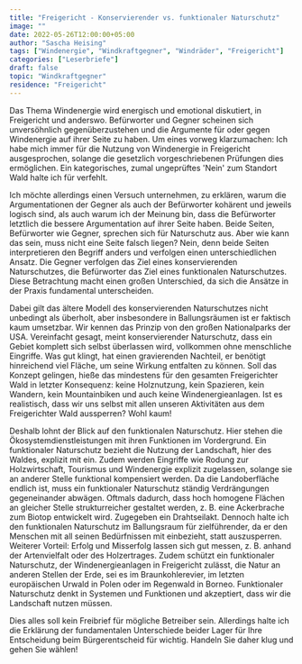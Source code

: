 ```yaml
---
title: "Freigericht - Konservierender vs. funktionaler Naturschutz"
image: ""
date: 2022-05-26T12:00:00+05:00
author: "Sascha Heising"
tags: ["Windenergie", "Windkraftgegner", "Windräder", "Freigericht"]
categories: ["Leserbriefe"]
draft: false
topic: "Windkraftgegner"
residence: "Freigericht"
---
```


Das Thema Windenergie wird energisch und emotional diskutiert, in Freigericht und anderswo. Befürworter und Gegner scheinen sich unversöhnlich gegenüberzustehen und die Argumente für oder gegen Windenergie auf ihrer Seite zu haben. Um eines vorweg klarzumachen: Ich habe mich immer für die Nutzung von Windenergie in Freigericht ausgesprochen, solange die gesetzlich vorgeschriebenen Prüfungen dies ermöglichen. Ein kategorisches, zumal ungeprüftes 'Nein' zum Standort Wald halte ich für verfehlt.

Ich möchte allerdings einen Versuch unternehmen, zu erklären, warum die Argumentationen der Gegner als auch der Befürworter kohärent und jeweils logisch sind, als auch warum ich der Meinung bin, dass die Befürworter letztlich die bessere Argumentation auf ihrer Seite haben. Beide Seiten, Befürworter wie Gegner, sprechen sich für Naturschutz aus. Aber wie kann das sein, muss nicht eine Seite falsch liegen? Nein, denn beide Seiten interpretieren den Begriff anders und verfolgen einen unterschiedlichen Ansatz. Die Gegner verfolgen das Ziel eines konservierenden Naturschutzes, die Befürworter das Ziel eines funktionalen Naturschutzes. Diese Betrachtung macht einen großen Unterschied, da sich die Ansätze in der Praxis fundamental unterscheiden.

Dabei gilt das ältere Modell des konservierenden Naturschutzes nicht unbedingt als überholt, aber insbesondere in Ballungsräumen ist er faktisch kaum umsetzbar. Wir kennen das Prinzip von den großen Nationalparks der USA. Vereinfacht gesagt, meint konservierender Naturschutz, dass ein Gebiet komplett sich selbst überlassen wird, vollkommen ohne menschliche Eingriffe. Was gut klingt, hat einen gravierenden Nachteil, er benötigt hinreichend viel Fläche, um seine Wirkung entfalten zu können. Soll das Konzept gelingen, hieße das mindestens für den gesamten Freigerichter Wald in letzter Konsequenz: keine Holznutzung, kein Spazieren, kein Wandern, kein Mountainbiken und auch keine Windenergieanlagen. Ist es realistisch, dass wir uns selbst mit allen unseren Aktivitäten aus dem Freigerichter Wald aussperren? Wohl kaum!

Deshalb lohnt der Blick auf den funktionalen Naturschutz. Hier stehen die Ökosystemdienstleistungen mit ihren Funktionen im Vordergrund. Ein funktionaler Naturschutz bezieht die Nutzung der Landschaft, hier des Waldes, explizit mit ein. Zudem werden Eingriffe wie Rodung zur Holzwirtschaft, Tourismus und Windenergie explizit zugelassen, solange sie an anderer Stelle funktional kompensiert werden. Da die Landoberfläche endlich ist, muss ein funktionaler Naturschutz ständig Verdrängungen gegeneinander abwägen. Oftmals dadurch, dass hoch homogene Flächen an gleicher Stelle strukturreicher gestaltet werden, z. B. eine Ackerbrache zum Biotop entwickelt wird. Zugegeben ein Drahtseilakt. Dennoch halte ich den funktionalen Naturschutz im Ballungsraum für zielführender, da er den Menschen mit all seinen Bedürfnissen mit einbezieht, statt auszusperren. Weiterer Vorteil: Erfolg und Misserfolg lassen sich gut messen, z. B. anhand der Artenvielfalt oder des Holzertrages. Zudem schützt ein funktionaler Naturschutz, der Windenergieanlagen in Freigericht zulässt, die Natur an anderen Stellen der Erde, sei es im Braunkohlerevier, im letzten europäischen Urwald in Polen oder im Regenwald in Borneo. Funktionaler Naturschutz denkt in Systemen und Funktionen und akzeptiert, dass wir die Landschaft nutzen müssen.

Dies alles soll kein Freibrief für mögliche Betreiber sein. Allerdings halte ich die Erklärung der fundamentalen Unterschiede beider Lager für Ihre Entscheidung beim Bürgerentscheid für wichtig. Handeln Sie daher klug und gehen Sie wählen!